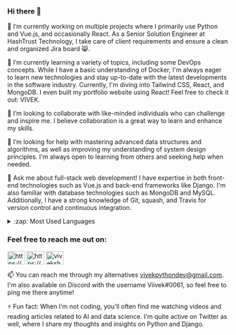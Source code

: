 ### Hi there 👋

🔭 I’m currently working on multiple projects where I primarily use Python and Vue.js, and occasionally React. As a Senior Solution Engineer at HashTrust Technology, I take care of client requirements and ensure a clean and organized Jira board 😸.

🌱 I’m currently learning a variety of topics, including some DevOps concepts. While I have a basic understanding of Docker, I'm always eager to learn new technologies and stay up-to-date with the latest developments in the software industry. Currently, I'm diving into Tailwind CSS, React, and MongoDB. I even built my portfolio website using React! Feel free to check it out: VIVEK.

👯 I’m looking to collaborate with like-minded individuals who can challenge and inspire me. I believe collaboration is a great way to learn and enhance my skills.

🤔 I’m looking for help with mastering advanced data structures and algorithms, as well as improving my understanding of system design principles. I'm always open to learning from others and seeking help when needed.

💬 Ask me about full-stack web development! I have expertise in both front-end technologies such as Vue.js and back-end frameworks like Django. I'm also familiar with database technologies such as MongoDB and MySQL. Additionally, I have a strong knowledge of Git, squash, and Travis for version control and continuous integration.
<details>
  <summary>:zap: Most Used Languages</summary>

<img align="left" alt="Nikhil,s GitHub Top Languages" src="https://github-readme-stats.vercel.app/api/top-langs/?username=VISHU1999&layout=donut" />

</details>

<h3 align="left">Feel free to reach me out on:</h3>
<p align="left">
<a href="https://www.linkedin.com/in/vivek-sharma-726190148/" target="blank"><img align="center" src="https://cdn.jsdelivr.net/npm/simple-icons@3.0.1/icons/linkedin.svg" alt="https://www.linkedin.com/in/vivek-sharma-726190148/" height="30" width="40" /></a>
<a href="https://www.instagram.com/vivek71017/" target="blank"><img align="center" src="https://cdn.jsdelivr.net/npm/simple-icons@3.0.1/icons/instagram.svg" alt="https://www.instagram.com/vivek71017/" height="30" width="40" /></a>
<a href="mailto:viveksharma4318@gmail.com" target="blank"><img align="center" src="https://cdn.jsdelivr.net/npm/simple-icons@3.0.1/icons/gmail.svg" alt="viveksharma4318@gmail.com" height="30" width="40" /></a>
</p>

📫 You can reach me through my alternatives vivekpythondev@gmail.com. I'm also available on Discord with the username Viivek#0061, so feel free to ping me there anytime!

⚡ Fun fact: When I'm not coding, you'll often find me watching videos and reading articles related to AI and data science. I'm quite active on Twitter as well, where I share my thoughts and insights on Python and Django.
